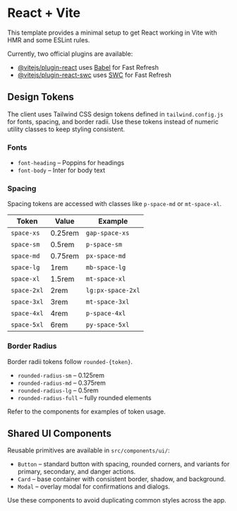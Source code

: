 # React + Vite

This template provides a minimal setup to get React working in Vite with HMR and some ESLint rules.

Currently, two official plugins are available:

- [@vitejs/plugin-react](https://github.com/vitejs/vite-plugin-react/blob/main/packages/plugin-react/README.md) uses [Babel](https://babeljs.io/) for Fast Refresh
- [@vitejs/plugin-react-swc](https://github.com/vitejs/vite-plugin-react-swc) uses [SWC](https://swc.rs/) for Fast Refresh

## Design Tokens

The client uses Tailwind CSS design tokens defined in `tailwind.config.js` for fonts, spacing, and border radii. Use these tokens instead of numeric utility classes to keep styling consistent.

### Fonts

- `font-heading` – Poppins for headings
- `font-body` – Inter for body text

### Spacing

Spacing tokens are accessed with classes like `p-space-md` or `mt-space-xl`.

| Token       | Value    | Example           |
| ----------- | -------- | ----------------- |
| `space-xs`  | 0.25rem  | `gap-space-xs`    |
| `space-sm`  | 0.5rem   | `p-space-sm`      |
| `space-md`  | 0.75rem  | `px-space-md`     |
| `space-lg`  | 1rem     | `mb-space-lg`     |
| `space-xl`  | 1.5rem   | `mt-space-xl`     |
| `space-2xl` | 2rem     | `lg:px-space-2xl` |
| `space-3xl` | 3rem     | `mt-space-3xl`    |
| `space-4xl` | 4rem     | `p-space-4xl`     |
| `space-5xl` | 6rem     | `py-space-5xl`    |

### Border Radius

Border radii tokens follow `rounded-{token}`.

- `rounded-radius-sm` – 0.125rem
- `rounded-radius-md` – 0.375rem
- `rounded-radius-lg` – 0.5rem
- `rounded-radius-full` – fully rounded elements

Refer to the components for examples of token usage.

## Shared UI Components

Reusable primitives are available in `src/components/ui/`:

- `Button` – standard button with spacing, rounded corners, and variants for primary, secondary, and danger actions.
- `Card` – base container with consistent border, shadow, and background.
- `Modal` – overlay modal for confirmations and dialogs.

Use these components to avoid duplicating common styles across the app.
